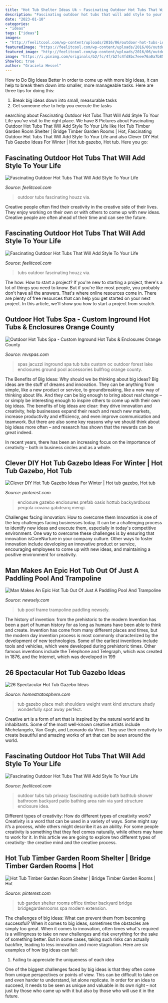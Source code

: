 ```yaml
---
title: "Hot Tub Shelter Ideas Uk ~ Fascinating Outdoor Hot Tubs That Will Add Style To Your Life"
description: "Fascinating outdoor hot tubs that will add style to your life"
date: "2023-01-10"
categories:
- "ideas"
tags: ["ideas"]
images:
- "http://feelitcool.com/wp-content/uploads/2016/06/outdoor-hot-tubs-ideas9.jpg"
featuredImage: "https://feelitcool.com/wp-content/uploads/2016/06/outdoor-hot-tubs-ideas4.jpg"
featured_image: "http://feelitcool.com/wp-content/uploads/2016/06/outdoor-hot-tubs-ideas9.jpg"
image: "https://i.pinimg.com/originals/b2/fc/4f/b2fc4fd8bc7eee76a0a7b85b5868a5da.jpg"
ShowToc: true
author: "Graciela Hessel"
---
```



How to Do Big Ideas Better
In order to come up with more big ideas, it can help to break them down into smaller, more manageable tasks. Here are three tips for doing this:
1. Break big ideas down into small, measurable tasks
2. Get someone else to help you execute the tasks

	

		
searching about Fascinating Outdoor Hot Tubs That Will Add Style To Your Life you've visit to the right place. We have 8 Pictures about Fascinating Outdoor Hot Tubs That Will Add Style To Your Life like Hot Tub Timber Garden Room Shelter | Bridge Timber Garden Rooms | Hot, Fascinating Outdoor Hot Tubs That Will Add Style To Your Life and also Clever DIY Hot Tub Gazebo Ideas For Winter | Hot tub gazebo, Hot tub. Here you go:
		
    
## Fascinating Outdoor Hot Tubs That Will Add Style To Your Life

<img loading=lazy src="http://feelitcool.com/wp-content/uploads/2016/06/outdoor-hot-tubs-ideas9.jpg" onerror="this.onerror=null;this.src='https://tse2.mm.bing.net/th?id=OIP.obCYodk9afkcNsUnUxW_WgHaJh&amp;pid=15.1';" alt="Fascinating Outdoor Hot Tubs That Will Add Style To Your Life">

_Source: feelitcool.com_

>outdoor tubs fascinating houzz via. 

	

Creative people often find their creativity in the creative side of their lives. They enjoy working on their own or with others to come up with new ideas. Creative people are often ahead of their time and can see the future.

    
## Fascinating Outdoor Hot Tubs That Will Add Style To Your Life

<img loading=lazy src="https://feelitcool.com/wp-content/uploads/2016/06/outdoor-hot-tubs-ideas4.jpg" onerror="this.onerror=null;this.src='https://tse2.mm.bing.net/th?id=OIP.LuuIIXq8dC8l45uAAyl2fwHaLH&amp;pid=15.1';" alt="Fascinating Outdoor Hot Tubs That Will Add Style To Your Life">

_Source: feelitcool.com_

>tubs outdoor fascinating houzz via. 

	

The how: How to start a project?
If you're new to starting a project, there's a lot of things you need to know. But if you're like most people, you probably don't have all the answers. That's where online resources come in. There are plenty of free resources that can help you get started on your next project. In this article, we'll show you how to start a project from scratch.

    
## Outdoor Hot Tubs Spa - Custom Inground Hot Tubs &amp; Enclosures Orange County

<img loading=lazy src="https://www.mvspas.com/wp-content/uploads/2016/04/08_spas-b-2.jpg" onerror="this.onerror=null;this.src='https://tse4.mm.bing.net/th?id=OIP.AoCVzyUsMf97cjh5FWvyRAHaE8&amp;pid=15.1';" alt="Outdoor Hot Tubs Spa - Custom Inground Hot Tubs &amp; Enclosures Orange County">

_Source: mvspas.com_

>spas jacuzzi inground spa tub tubs custom oc outdoor forest lake enclosures ground pool accessories bullfrog orange county. 

	

The Benefits of Big Ideas: Why should we be thinking about big ideas?
Big ideas are the stuff of dreams and innovation. They can be anything from simple, like a new product or service, to groundbreaking, like a new way of thinking about life. And they can be big enough to bring about real change – or simply be interesting enough to inspire others to come up with their own big ideas.
The benefits of big ideas are clear: they drive innovation and creativity, help businesses expand their reach and reach new markets, increase productivity and efficiency, and even improve communication and teamwork. But there are also some key reasons why we should think about big ideas more often – and research has shown that the rewards can be great indeed.

In recent years, there has been an increasing focus on the importance of creativity – both in business circles and as a whole.

    
## Clever DIY Hot Tub Gazebo Ideas For Winter | Hot Tub Gazebo, Hot Tub

<img loading=lazy src="https://i.pinimg.com/736x/3a/db/0a/3adb0a40c9e9e673e9d93cf805555210.jpg" onerror="this.onerror=null;this.src='https://tse2.mm.bing.net/th?id=OIP.ymit6-pYgQgUDf09I528pwHaE8&amp;pid=15.1';" alt="Clever DIY Hot Tub Gazebo Ideas For Winter | Hot tub gazebo, Hot tub">

_Source: pinterest.com_

>enclosure gazebo enclosures prefab oasis hottub backyardboss pergola covana gabdearq mengi. 

	

Challenges facing innovation: How to overcome them
Innovation is one of the key challenges facing businesses today. It can be a challenging process to identify new ideas and execute them, especially in today's competitive environment. One way to overcome these challenges is by ensuring that innovation isCoreNurture in your company culture. Other ways to foster innovation include developing an innovative product or service, encouraging employees to come up with new ideas, and maintaining a positive environment for creativity.

    
## Man Makes An Epic Hot Tub Out Of Just A Paddling Pool And Trampoline

<img loading=lazy src="https://newsely.com/wp-content/uploads/2017/09/tub1.png" onerror="this.onerror=null;this.src='https://tse3.mm.bing.net/th?id=OIP.NnapnRXfPz9zti5bA32QZQHaEK&amp;pid=15.1';" alt="Man Makes An Epic Hot Tub Out Of Just A Paddling Pool And Trampoline">

_Source: newsely.com_

>tub pool frame trampoline paddling newsely. 

	

The history of invention: from the prehistoric to the modern
Invention has been a part of human history for as long as humans have been able to think and create. Invention has come from many different places and times, but the modern day invention process is most commonly characterized by the development of new technologies. Some of the earliest inventions include tools and vehicles, which were developed during prehistoric times. Other famous inventions include the Telephone and Telegraph, which was created in 1876, and the Internet, which was developed in 199
    
## 26 Spectacular Hot Tub Gazebo Ideas

<img loading=lazy src="https://homestratosphere.s3.amazonaws.com/wp-content/uploads/2016/03/22152259/15-Gazebo-HotTub-683x1024.jpg" onerror="this.onerror=null;this.src='https://tse1.mm.bing.net/th?id=OIP.87cpOfuA0-2wSb9a5I4MDQHaLG&amp;pid=15.1';" alt="26 Spectacular Hot Tub Gazebo Ideas">

_Source: homestratosphere.com_

>tub gazebo place melt shoulders weight want kind structure shady wonderfully spot away perfect. 

	

Creative art is a form of art that is inspired by the natural world and its inhabitants. Some of the most well-known creative artists include Michelangelo, Van Gogh, and Leonardo da Vinci. They use their creativity to create beautiful and amazing works of art that can be seen around the world.

    
## Fascinating Outdoor Hot Tubs That Will Add Style To Your Life

<img loading=lazy src="http://feelitcool.com/wp-content/uploads/2016/06/outdoor-hot-tubs-ideas14.jpg" onerror="this.onerror=null;this.src='https://tse3.mm.bing.net/th?id=OIP.ViQHjDte556W2Q_rVkGKiAHaLH&amp;pid=15.1';" alt="Fascinating Outdoor Hot Tubs That Will Add Style To Your Life">

_Source: feelitcool.com_

>outdoor tubs tub privacy fascinating outside bath bathtub shower bathroom backyard patio bathing area rain via yard structure enclosure idea. 

	

Different types of creativity: How do different types of creativity work?
Creativity is a word that can be used in a variety of ways. Some might say it’s a process, while others might describe it as an ability. For some people creativity is something that they feel comes naturally, while others may have to work for it. In this article we are going to explore two different types of creativity- the creative mind and the creative process.

    
## Hot Tub Timber Garden Room Shelter | Bridge Timber Garden Rooms | Hot

<img loading=lazy src="https://i.pinimg.com/originals/b2/fc/4f/b2fc4fd8bc7eee76a0a7b85b5868a5da.jpg" onerror="this.onerror=null;this.src='https://tse2.mm.bing.net/th?id=OIP.BrQPc3WMAE-3moRvmRqFmwHaFj&amp;pid=15.1';" alt="Hot Tub Timber Garden Room Shelter | Bridge Timber Garden Rooms | Hot">

_Source: pinterest.com_

>tub garden shelter rooms office timber backyard bridge bridgegardenrooms spa modern extension. 

	

The challenges of big ideas: What can prevent them from becoming successful?
When it comes to big ideas, sometimes the obstacles are simply too great. When it comes to innovation, often times what's required is a willingness to take on new challenges and risk everything for the sake of something better. But in some cases, taking such risks can actually backfire, leading to less innovation and more stagnation. Here are six examples of how big ideas can fail:
1) Failing to appreciate the uniqueness of each idea

One of the biggest challenges faced by big ideas is that they often come from unique perspectives or points of view. This can be difficult to take on and even harder to understand, let alone replicate. In order for an idea to succeed, it needs to be seen as unique and valuable in its own right – not just by those who came up with it but also by those who will use it in the future.

